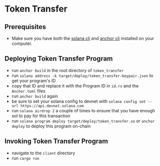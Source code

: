 # **Token Transfer**

## Prerequisites
- Make sure you have both the [solana cli](https://docs.solana.com/cli/install-solana-cli-tools) and [anchor cli](https://project-serum.github.io/anchor/getting-started/installation.html#build-from-source-for-other-operating-systems) installed on your computer.

## Deploying Token Transfer Program
- run `anchor build` in the root directory of `token_transfer`
- run `solana address -k target/deploy/token_transfer-keypair.json` to get your program's ID
- copy that ID and replace it with the Program ID in `id.rs` and the `Anchor.toml` files
- run `anchor build` again
- be sure to set your solana config to devnet with `solana config set --url https://api.devnet.solana.com`
- run `solana airdrop 2` a couple of times to ensure that you have enough sol to pay for this transaction
- run `solana program deploy target/deploy/token_transfer.so` or `anchor deploy` to deploy this program on-chain

## Invoking Token Transfer Program
- navigate to the `client` directory
- run `cargo run` 